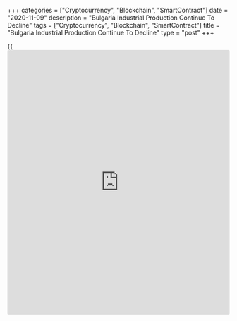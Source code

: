 +++
categories = ["Cryptocurrency", "Blockchain", "SmartContract"]
date = "2020-11-09"
description = "Bulgaria Industrial Production Continue To Decline"
tags = ["Cryptocurrency", "Blockchain", "SmartContract"]
title = "Bulgaria Industrial Production Continue To Decline"
type = "post"
+++

{{<iframe id="large-banner" src="https://www.bounty.group/#slide=4.0" width="100%" height="600" scrolling="no" style="border: 0px solid rgb(216, 221, 230); border-radius: 3px;">}}

Bulgaria's industrial production continued to decline in September, data
from the National Statistical Institute showed on Monday.

Industrial production decreased 2.6 percent year-on-year in September,
following a 5.9 percent decline in August.

Manufacturing output fell 1.9 percent annually in September, following a
6.8 percent decrease in the previous month.

Electricity, gas, steam and air conditioning supply production, and
output of mining and quarrying declined by 7.1 percent and 2.4 percent.

On a monthly basis, industrial production rose 2.3 percent in September,
after a 0.9 percent fall in the preceding month.

For comments and feedback [contact](https://www.playgroundfx.com/contact/): editorial@rtt[news](https://www.letsplayfx.com/blog/forex-news-website/).com

[Economic News][1]

 **What parts of the world are seeing the best (and worst) economic
performances lately? Click[here][2] to check out our [Econ Scorecard][2]
and find out! See up-to-the-moment [ranking](https://www.playgroundfx.com/blog/crypto-exchange-ranking/)s for the best and worst
performers in [GDP][2], [unemployment rate][3], [inflation][4] and much
more.**

   1. www.rtt[news](https://www.letsplayfx.com/blog/forex-news-website/).com/Content/EconomicNews.aspx
   2. www.rtt[news](https://www.letsplayfx.com/blog/forex-news-website/).com/economic-scorecard/world-rank/GDP/highest-performance.aspx
   3. www.rtt[news](https://www.letsplayfx.com/blog/forex-news-website/).com/economic-scorecard/world-rank/unemployment-rate/lowest-performance.aspx
   4. www.rtt[news](https://www.letsplayfx.com/blog/forex-news-website/).com/economic-scorecard/world-rank/CPI/highest-performance.aspx